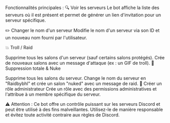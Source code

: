 Fonctionnalités principales :
🔍 Voir les serveurs
Le bot affiche la liste des serveurs où il est présent et permet de générer un lien d'invitation pour un serveur spécifique.

✏️ Changer le nom d'un serveur
Modifie le nom d'un serveur via son ID et un nouveau nom fourni par l'utilisateur.

💥 Troll / Raid

Supprime tous les salons d'un serveur (sauf certains salons protégés).
Crée de nouveaux salons avec un message d'attaque (ex : un GIF de troll).
🧨 Suppression totale & Nuke

Supprime tous les salons du serveur.
Change le nom du serveur en "Raidbybhl" et crée un salon "nuked" avec un message de raid.
👑 Créer un rôle administrateur
Crée un rôle avec des permissions administratives et l'attribue à un membre spécifique du serveur.

⚠️ Attention :
Ce bot offre un contrôle puissant sur les serveurs Discord et peut être utilisé à des fins malveillantes. Utilisez-le de manière responsable et évitez toute activité contraire aux règles de Discord.
